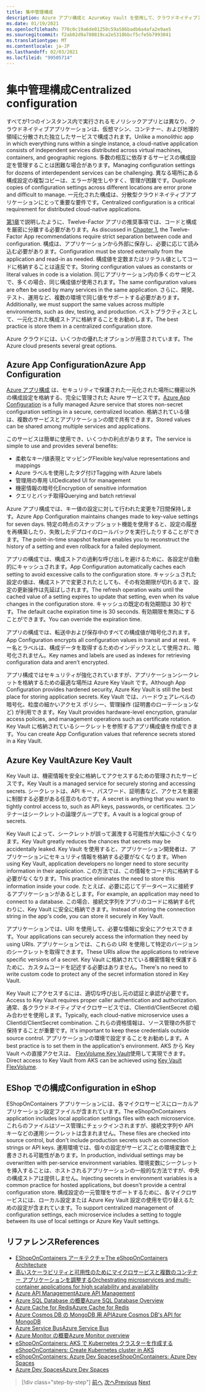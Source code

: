 ```yaml
---
title: 集中管理構成
description: Azure アプリ構成と AzureKey Vault を使用して、クラウドネイティブアプリケーションの構成を一元化します。
ms.date: 01/19/2021
ms.openlocfilehash: 770c0c19a6de01250c59a586badb6a4afa2e9ae5
ms.sourcegitcommit: f2ab02d9a780819ca2e5310bbcf5cfe5b7993041
ms.translationtype: MT
ms.contentlocale: ja-JP
ms.lasthandoff: 02/03/2021
ms.locfileid: "99505714"
---
```

# <a name="centralized-configuration"></a><span data-ttu-id="7bc20-103">集中管理構成</span><span class="sxs-lookup"><span data-stu-id="7bc20-103">Centralized configuration</span></span>

<span data-ttu-id="7bc20-104">すべてが1つのインスタンス内で実行されるモノリシックアプリとは異なり、クラウドネイティブアプリケーションは、仮想マシン、コンテナー、および地理的領域に分散された独立したサービスで構成されます。</span><span class="sxs-lookup"><span data-stu-id="7bc20-104">Unlike a monolithic app in which everything runs within a single instance, a cloud-native application consists of independent services distributed across virtual machines, containers, and geographic regions.</span></span> <span data-ttu-id="7bc20-105">多数の相互に依存するサービスの構成設定を管理することは困難な場合があります。</span><span class="sxs-lookup"><span data-stu-id="7bc20-105">Managing configuration settings for dozens of interdependent services can be challenging.</span></span> <span data-ttu-id="7bc20-106">異なる場所にある構成設定の複製コピーは、エラーが発生しやすく、管理が困難です。</span><span class="sxs-lookup"><span data-stu-id="7bc20-106">Duplicate copies of configuration settings across different locations are error prone and difficult to manage.</span></span> <span data-ttu-id="7bc20-107">一元化された構成は、分散型クラウドネイティブアプリケーションにとって重要な要件です。</span><span class="sxs-lookup"><span data-stu-id="7bc20-107">Centralized configuration is a critical requirement for distributed cloud-native applications.</span></span>

<span data-ttu-id="7bc20-108">[第1章](introduction.md)で説明したように、Twelve-Factor アプリの推奨事項では、コードと構成を厳密に分離する必要があります。</span><span class="sxs-lookup"><span data-stu-id="7bc20-108">As discussed in [Chapter 1](introduction.md), the Twelve-Factor App recommendations require strict separation between code and configuration.</span></span> <span data-ttu-id="7bc20-109">構成は、アプリケーションから外部に保存し、必要に応じて読み込む必要があります。</span><span class="sxs-lookup"><span data-stu-id="7bc20-109">Configuration must be stored externally from the application and read-in as needed.</span></span> <span data-ttu-id="7bc20-110">構成値を定数またはリテラル値としてコードに格納することは違反です。</span><span class="sxs-lookup"><span data-stu-id="7bc20-110">Storing configuration values as constants or literal values in code is a violation.</span></span> <span data-ttu-id="7bc20-111">同じアプリケーション内の多くのサービスで、多くの場合、同じ構成値が使用されます。</span><span class="sxs-lookup"><span data-stu-id="7bc20-111">The same configuration values are often be used by many services in the same application.</span></span> <span data-ttu-id="7bc20-112">さらに、開発、テスト、運用など、複数の環境で同じ値をサポートする必要があります。</span><span class="sxs-lookup"><span data-stu-id="7bc20-112">Additionally, we must support the same values across multiple environments, such as dev, testing, and production.</span></span> <span data-ttu-id="7bc20-113">ベストプラクティスとして、一元化された構成ストアに格納することをお勧めします。</span><span class="sxs-lookup"><span data-stu-id="7bc20-113">The best practice is store them in a centralized configuration store.</span></span>

<span data-ttu-id="7bc20-114">Azure クラウドには、いくつかの優れたオプションが用意されています。</span><span class="sxs-lookup"><span data-stu-id="7bc20-114">The Azure cloud presents several great options.</span></span>

## <a name="azure-app-configuration"></a><span data-ttu-id="7bc20-115">Azure App Configuration</span><span class="sxs-lookup"><span data-stu-id="7bc20-115">Azure App Configuration</span></span>

<span data-ttu-id="7bc20-116">[Azure アプリ構成](/azure/azure-app-configuration/overview) は、セキュリティで保護された一元化された場所に機密以外の構成設定を格納する、完全に管理された Azure サービスです。</span><span class="sxs-lookup"><span data-stu-id="7bc20-116">[Azure App Configuration](/azure/azure-app-configuration/overview) is a fully managed Azure service that stores non-secret configuration settings in a secure, centralized location.</span></span> <span data-ttu-id="7bc20-117">格納されている値は、複数のサービスとアプリケーションの間で共有できます。</span><span class="sxs-lookup"><span data-stu-id="7bc20-117">Stored values can be shared among multiple services and applications.</span></span>

<span data-ttu-id="7bc20-118">このサービスは簡単に使用でき、いくつかの利点があります。</span><span class="sxs-lookup"><span data-stu-id="7bc20-118">The service is simple to use and provides several benefits:</span></span>

- <span data-ttu-id="7bc20-119">柔軟なキー/値表現とマッピング</span><span class="sxs-lookup"><span data-stu-id="7bc20-119">Flexible key/value representations and mappings</span></span>
- <span data-ttu-id="7bc20-120">Azure ラベルを使用したタグ付け</span><span class="sxs-lookup"><span data-stu-id="7bc20-120">Tagging with Azure labels</span></span>
- <span data-ttu-id="7bc20-121">管理用の専用 UI</span><span class="sxs-lookup"><span data-stu-id="7bc20-121">Dedicated UI for management</span></span>
- <span data-ttu-id="7bc20-122">機密情報の暗号化</span><span class="sxs-lookup"><span data-stu-id="7bc20-122">Encryption of sensitive information</span></span>
- <span data-ttu-id="7bc20-123">クエリとバッチ取得</span><span class="sxs-lookup"><span data-stu-id="7bc20-123">Querying and batch retrieval</span></span>

<span data-ttu-id="7bc20-124">Azure アプリ構成では、キー値の設定に対して行われた変更を7日間保持します。</span><span class="sxs-lookup"><span data-stu-id="7bc20-124">Azure App Configuration maintains changes made to key-value settings for seven days.</span></span> <span data-ttu-id="7bc20-125">特定の時点のスナップショット機能を使用すると、設定の履歴を再構築したり、失敗したデプロイのロールバックを実行したりすることができます。</span><span class="sxs-lookup"><span data-stu-id="7bc20-125">The point-in-time snapshot feature enables you to reconstruct the history of a setting and even rollback for a failed deployment.</span></span>

<span data-ttu-id="7bc20-126">アプリの構成では、構成ストアの過剰な呼び出しを避けるために、各設定が自動的にキャッシュされます。</span><span class="sxs-lookup"><span data-stu-id="7bc20-126">App Configuration automatically caches each setting to avoid excessive calls to the configuration store.</span></span> <span data-ttu-id="7bc20-127">キャッシュされた設定の値は、構成ストアで変更されたとしても、その有効期限が切れるまで、設定の更新操作は先延ばしされます。</span><span class="sxs-lookup"><span data-stu-id="7bc20-127">The refresh operation waits until the cached value of a setting expires to update that setting, even when its value changes in the configuration store.</span></span> <span data-ttu-id="7bc20-128">キャッシュの既定の有効期間は 30 秒です。</span><span class="sxs-lookup"><span data-stu-id="7bc20-128">The default cache expiration time is 30 seconds.</span></span> <span data-ttu-id="7bc20-129">有効期限を無効にすることができます。</span><span class="sxs-lookup"><span data-stu-id="7bc20-129">You can override the expiration time.</span></span>

<span data-ttu-id="7bc20-130">アプリの構成では、転送中および保存中のすべての構成値が暗号化されます。</span><span class="sxs-lookup"><span data-stu-id="7bc20-130">App Configuration encrypts all configuration values in transit and at rest.</span></span> <span data-ttu-id="7bc20-131">キー名とラベルは、構成データを取得するためのインデックスとして使用され、暗号化されません。</span><span class="sxs-lookup"><span data-stu-id="7bc20-131">Key names and labels are used as indexes for retrieving configuration data and aren't encrypted.</span></span>

<span data-ttu-id="7bc20-132">アプリ構成ではセキュリティが強化されていますが、アプリケーションシークレットを格納するための最適な場所は Azure Key Vault です。</span><span class="sxs-lookup"><span data-stu-id="7bc20-132">Although App Configuration provides hardened security, Azure Key Vault is still the best place for storing application secrets.</span></span> <span data-ttu-id="7bc20-133">Key Vault では、ハードウェアレベルの暗号化、粒度の細かいアクセス ポリシー、管理操作 (証明書のローテーションなど) が利用できます。</span><span class="sxs-lookup"><span data-stu-id="7bc20-133">Key Vault provides hardware-level encryption, granular access policies, and management operations such as certificate rotation.</span></span> <span data-ttu-id="7bc20-134">Key Vault に格納されているシークレットを参照するアプリ構成値を作成できます。</span><span class="sxs-lookup"><span data-stu-id="7bc20-134">You can create App Configuration values that reference secrets stored in a Key Vault.</span></span>

## <a name="azure-key-vault"></a><span data-ttu-id="7bc20-135">Azure Key Vault</span><span class="sxs-lookup"><span data-stu-id="7bc20-135">Azure Key Vault</span></span>

<span data-ttu-id="7bc20-136">Key Vault は、機密情報を安全に格納してアクセスするための管理されたサービスです。</span><span class="sxs-lookup"><span data-stu-id="7bc20-136">Key Vault is a managed service for securely storing and accessing secrets.</span></span> <span data-ttu-id="7bc20-137">シークレットは、API キー、パスワード、証明書など、アクセスを厳密に制御する必要がある任意のものです。</span><span class="sxs-lookup"><span data-stu-id="7bc20-137">A secret is anything that you want to tightly control access to, such as API keys, passwords, or certificates.</span></span> <span data-ttu-id="7bc20-138">コンテナーはシークレットの論理グループです。</span><span class="sxs-lookup"><span data-stu-id="7bc20-138">A vault is a logical group of secrets.</span></span>

<span data-ttu-id="7bc20-139">Key Vault によって、シークレットが誤って漏洩する可能性が大幅に小さくなります。</span><span class="sxs-lookup"><span data-stu-id="7bc20-139">Key Vault greatly reduces the chances that secrets may be accidentally leaked.</span></span> <span data-ttu-id="7bc20-140">Key Vault を使用すると、アプリケーション開発者は、アプリケーションにセキュリティ情報を格納する必要がなくなります。</span><span class="sxs-lookup"><span data-stu-id="7bc20-140">When using Key Vault, application developers no longer need to store security information in their application.</span></span> <span data-ttu-id="7bc20-141">この方法では、この情報をコード内に格納する必要がなくなります。</span><span class="sxs-lookup"><span data-stu-id="7bc20-141">This practice eliminates the need to store this information inside your code.</span></span> <span data-ttu-id="7bc20-142">たとえば、必要に応じてデータベースに接続するアプリケーションがあるとします。</span><span class="sxs-lookup"><span data-stu-id="7bc20-142">For example, an application may need to connect to a database.</span></span> <span data-ttu-id="7bc20-143">この場合、接続文字列をアプリのコードに格納する代わりに、Key Vault に安全に格納できます。</span><span class="sxs-lookup"><span data-stu-id="7bc20-143">Instead of storing the connection string in the app's code, you can store it securely in Key Vault.</span></span>

<span data-ttu-id="7bc20-144">アプリケーションでは、URI を使用して、必要な情報に安全にアクセスできます。</span><span class="sxs-lookup"><span data-stu-id="7bc20-144">Your applications can securely access the information they need by using URIs.</span></span> <span data-ttu-id="7bc20-145">アプリケーションでは、これらの URI を使用して特定のバージョンのシークレットを取得できます。</span><span class="sxs-lookup"><span data-stu-id="7bc20-145">These URIs allow the applications to retrieve specific versions of a secret.</span></span> <span data-ttu-id="7bc20-146">Key Vault に格納されている機密情報を保護するために、カスタムコードを記述する必要はありません。</span><span class="sxs-lookup"><span data-stu-id="7bc20-146">There's no need to write custom code to protect any of the secret information stored in Key Vault.</span></span>

<span data-ttu-id="7bc20-147">Key Vault にアクセスするには、適切な呼び出し元の認証と承認が必要です。</span><span class="sxs-lookup"><span data-stu-id="7bc20-147">Access to Key Vault requires proper caller authentication and authorization.</span></span> <span data-ttu-id="7bc20-148">通常、各クラウドネイティブマイクロサービスでは、ClientId/ClientSecret の組み合わせを使用します。</span><span class="sxs-lookup"><span data-stu-id="7bc20-148">Typically, each cloud-native microservice uses a ClientId/ClientSecret combination.</span></span> <span data-ttu-id="7bc20-149">これらの資格情報は、ソース管理の外部で保持することが重要です。</span><span class="sxs-lookup"><span data-stu-id="7bc20-149">It's important to keep these credentials outside source control.</span></span> <span data-ttu-id="7bc20-150">アプリケーションの環境で設定することをお勧めします。</span><span class="sxs-lookup"><span data-stu-id="7bc20-150">A best practice is to set them in  the application's environment.</span></span> <span data-ttu-id="7bc20-151">AKS から Key Vault への直接アクセスは、 [FlexVolume Key Vault](https://github.com/Azure/kubernetes-keyvault-flexvol)使用して実現できます。</span><span class="sxs-lookup"><span data-stu-id="7bc20-151">Direct access to Key Vault from AKS can be achieved using [Key Vault FlexVolume](https://github.com/Azure/kubernetes-keyvault-flexvol).</span></span>

## <a name="configuration-in-eshop"></a><span data-ttu-id="7bc20-152">EShop での構成</span><span class="sxs-lookup"><span data-stu-id="7bc20-152">Configuration in eShop</span></span>

<span data-ttu-id="7bc20-153">EShopOnContainers アプリケーションには、各マイクロサービスにローカルアプリケーション設定ファイルが含まれています。</span><span class="sxs-lookup"><span data-stu-id="7bc20-153">The eShopOnContainers application includes local application settings files with each microservice.</span></span> <span data-ttu-id="7bc20-154">これらのファイルはソース管理にチェックインされますが、接続文字列や API キーなどの運用シークレットは含まれません。</span><span class="sxs-lookup"><span data-stu-id="7bc20-154">These files are checked into source control, but don't include production secrets such as connection strings or API keys.</span></span> <span data-ttu-id="7bc20-155">運用環境では、個々の設定がサービスごとの環境変数で上書きされる可能性があります。</span><span class="sxs-lookup"><span data-stu-id="7bc20-155">In production, individual settings may be overwritten with per-service environment variables.</span></span> <span data-ttu-id="7bc20-156">環境変数にシークレットを挿入することは、ホストされるアプリケーションの一般的な方法ですが、中央の構成ストアは提供しません。</span><span class="sxs-lookup"><span data-stu-id="7bc20-156">Injecting secrets in environment variables is a common practice for hosted applications, but doesn't provide a central configuration store.</span></span> <span data-ttu-id="7bc20-157">構成設定の一元管理をサポートするために、各マイクロサービスには、ローカル設定または Azure Key Vault 設定の使用を切り替えるための設定が含まれています。</span><span class="sxs-lookup"><span data-stu-id="7bc20-157">To support centralized management of configuration settings, each microservice includes a setting to toggle between its use of local settings or Azure Key Vault settings.</span></span>

## <a name="references"></a><span data-ttu-id="7bc20-158">リファレンス</span><span class="sxs-lookup"><span data-stu-id="7bc20-158">References</span></span>

- [<span data-ttu-id="7bc20-159">EShopOnContainers アーキテクチャ</span><span class="sxs-lookup"><span data-stu-id="7bc20-159">The eShopOnContainers Architecture</span></span>](https://github.com/dotnet-architecture/eShopOnContainers/wiki/Architecture)
- [<span data-ttu-id="7bc20-160">高いスケーラビリティと可用性のためにマイクロサービスと複数のコンテナー アプリケーションを調整する</span><span class="sxs-lookup"><span data-stu-id="7bc20-160">Orchestrating microservices and multi-container applications for high scalability and availability</span></span>](../microservices/architect-microservice-container-applications/scalable-available-multi-container-microservice-applications.md)
- [<span data-ttu-id="7bc20-161">Azure API Management</span><span class="sxs-lookup"><span data-stu-id="7bc20-161">Azure API Management</span></span>](/azure/api-management/api-management-key-concepts)
- [<span data-ttu-id="7bc20-162">Azure SQL Database の概要</span><span class="sxs-lookup"><span data-stu-id="7bc20-162">Azure SQL Database Overview</span></span>](/azure/sql-database/sql-database-technical-overview)
- [<span data-ttu-id="7bc20-163">Azure Cache for Redis</span><span class="sxs-lookup"><span data-stu-id="7bc20-163">Azure Cache for Redis</span></span>](https://azure.microsoft.com/services/cache/)
- [<span data-ttu-id="7bc20-164">Azure Cosmos DB の MongoDB 用 API</span><span class="sxs-lookup"><span data-stu-id="7bc20-164">Azure Cosmos DB's API for MongoDB</span></span>](/azure/cosmos-db/mongodb-introduction)
- [<span data-ttu-id="7bc20-165">Azure Service Bus</span><span class="sxs-lookup"><span data-stu-id="7bc20-165">Azure Service Bus</span></span>](/azure/service-bus-messaging/service-bus-messaging-overview)
- [<span data-ttu-id="7bc20-166">Azure Monitor の概要</span><span class="sxs-lookup"><span data-stu-id="7bc20-166">Azure Monitor overview</span></span>](/azure/azure-monitor/overview)
- <span data-ttu-id="7bc20-167">[eShopOnContainers: AKS で Kubernetes クラスターを作成する](https://github.com/dotnet-architecture/eShopOnContainers/wiki/Deploy-to-Azure-Kubernetes-Service-(AKS)#create-kubernetes-cluster-in-aks)</span><span class="sxs-lookup"><span data-stu-id="7bc20-167">[eShopOnContainers: Create Kubernetes cluster in AKS](https://github.com/dotnet-architecture/eShopOnContainers/wiki/Deploy-to-Azure-Kubernetes-Service-(AKS)#create-kubernetes-cluster-in-aks)</span></span>
- [<span data-ttu-id="7bc20-168">eShopOnContainers: Azure Dev Spaces</span><span class="sxs-lookup"><span data-stu-id="7bc20-168">eShopOnContainers: Azure Dev Spaces</span></span>](https://github.com/dotnet-architecture/eShopOnContainers/wiki/Azure-Dev-Spaces)
- [<span data-ttu-id="7bc20-169">Azure Dev Spaces</span><span class="sxs-lookup"><span data-stu-id="7bc20-169">Azure Dev Spaces</span></span>](/azure/dev-spaces/about)

>[!div class="step-by-step"]
><span data-ttu-id="7bc20-170">[前へ](deploy-eshoponcontainers-azure.md)
>[次へ](scale-applications.md)</span><span class="sxs-lookup"><span data-stu-id="7bc20-170">[Previous](deploy-eshoponcontainers-azure.md)
[Next](scale-applications.md)</span></span>
